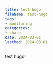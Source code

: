 ```yaml
---
title: test-hugo
fileName: test-hugo
tags:
- monitoring
categories:
- share
date: 2024-03-01
lastMod: 2024-03-01
---
```

test hugo!
